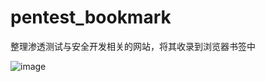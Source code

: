 # pentest_bookmark
整理渗透测试与安全开发相关的网站，将其收录到浏览器书签中


![image](https://github.com/INT2ECALL/pentest_bookmark/blob/main/readme.png?raw=true)
